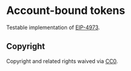 # Account-bound tokens

Testable implementation of
[EIP-4973](https://github.com/ethereum/EIPs/pull/4973).

## Copyright

Copyright and related rights waived via [CC0](https://creativecommons.org/publicdomain/zero/1.0/).
